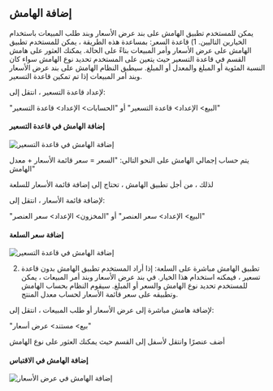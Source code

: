 ## إضافة الهامش

يمكن للمستخدم تطبيق الهامش على بند عرض الأسعار وبند طلب المبيعات باستخدام الخيارين التاليين. 1) قاعدة السعر: بمساعدة هذه الطريقة ، يمكن للمستخدم تطبيق الهامش على عرض الأسعار وأمر المبيعات بناءً على الحالة. يمكنك العثور على هامش القسم في قاعدة التسعير حيث يتعين على المستخدم تحديد نوع الهامش سواء كان النسبة المئوية أو المبلغ والمعدل أو المبلغ. سيطبق النظام الهامش على بند عرض الأسعار وبند أمر المبيعات إذا تم تمكين قاعدة التسعير.

لإعداد قاعدة التسعير ، انتقل إلى:

"البيع> الإعداد> قاعدة التسعير" أو "الحسابات> الإعداد> قاعدة التسعير"

#### إضافة الهامش في قاعدة التسعير

![إضافة الهامش في قاعدة التسعير](https://docs.erpnext.com/files/margin-pricing-rule.png)

يتم حساب إجمالي الهامش على النحو التالي: "السعر = سعر قائمة الأسعار + معدل الهامش"

لذلك ، من أجل تطبيق الهامش ، تحتاج إلى إضافة قائمة الأسعار للسلعة

لإضافة قائمة الأسعار ، انتقل إلى:

"البيع> الإعداد> سعر العنصر" أو "المخزون> الإعداد> سعر العنصر"

#### إضافة سعر السلعة

![إضافة الهامش في قاعدة التسعير](https://docs.erpnext.com/files/margin-item-price-list.png)

2) تطبيق الهامش مباشرة على السلعة: إذا أراد المستخدم تطبيق الهامش بدون قاعدة تسعير ، فيمكنه استخدام هذا الخيار. في بند عرض الأسعار وبند أمر المبيعات ، يمكن للمستخدم تحديد نوع الهامش والسعر أو المبلغ. سيقوم النظام بحساب الهامش وتطبيقه على سعر قائمة الأسعار لحساب معدل المنتج.

لإضافة هامش مباشرة إلى عرض الأسعار أو طلب المبيعات ، انتقل إلى:

"بيع> مستند> عرض أسعار"

أضف عنصرًا وانتقل لأسفل إلى القسم حيث يمكنك العثور على نوع الهامش

#### إضافة الهامش في الاقتباس

![إضافة الهامش في عرض الأسعار](https://docs.erpnext.com/files/margin-quotation-item.png)